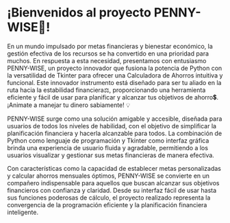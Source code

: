 # ¡Bienvenidos al proyecto PENNY-WISE🧮!

En un mundo impulsado por metas financieras y bienestar económico, la gestión efectiva de los recursos se ha convertido en una prioridad para muchos. En respuesta a esta necesidad, presentamos con entusiasmo PENNY-WISE, un proyecto innovador que fusiona la potencia de Python con la versatilidad de Tkinter para ofrecer una Calculadora de Ahorros intuitiva y funcional. Este innovador instrumento está diseñado para ser tu aliado en la ruta hacia la estabilidad financiera⚖️, proporcionando una herramienta eficiente y fácil de usar para planificar y alcanzar tus objetivos de ahorro💲. ¡Animate a manejar tu dinero sabiamente! 💡

PENNY-WISE surge como una solución amigable y accesible, diseñada para usuarios de todos los niveles de habilidad, con el objetivo de simplificar la planificación financiera y hacerla alcanzable para todos. La combinación de Python como lenguaje de programación y Tkinter como interfaz gráfica brinda una experiencia de usuario fluida y agradable, permitiendo a los usuarios visualizar y gestionar sus metas financieras de manera efectiva.

Con características como la capacidad de establecer metas personalizadas y calcular ahorros mensuales óptimos, PENNY-WISE se convierte en un compañero indispensable para aquellos que buscan alcanzar sus objetivos financieros con confianza y claridad. Desde su interfaz fácil de usar hasta sus funciones poderosas de cálculo, el proyecto realizado representa la convergencia de la programación eficiente y la planificación financiera inteligente. 


